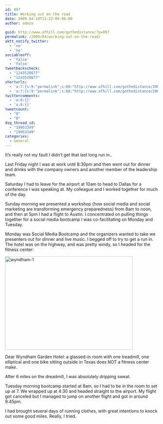 ```yaml
---
id: 897
title: Working out on the road
date: 2009-04-10T12:22:09-06:00
author: admin
  
guid: http://www.afhill.com/gothedistance/?p=897
permalink: /2009/04/working-out-on-the-road/
aktt_notify_twitter:
  - 'no'
  - 'no'
sociableoff:
  - 'false'
  - 'false'
tweetbackscheck:
  - "1243528677"
  - "1243528677"
shorturls:
  - 'a:7:{s:9:"permalink";s:68:"http://www.afhill.com/gothedistance/2009/04/working-out-on-the-road/";s:4:"isgd";s:17:"http://is.gd/zxJS";s:5:"bitly";s:19:"http://bit.ly/evHqh";s:5:"snipr";s:22:"http://snipr.com/hydhn";s:5:"snurl";s:22:"http://snurl.com/hydhn";s:7:"snipurl";s:24:"http://snipurl.com/hydhn";s:7:"tinyurl";s:25:"http://tinyurl.com/dexbd6";}'
  - 'a:7:{s:9:"permalink";s:68:"http://www.afhill.com/gothedistance/2009/04/working-out-on-the-road/";s:4:"isgd";s:17:"http://is.gd/zxJS";s:5:"bitly";s:19:"http://bit.ly/evHqh";s:5:"snipr";s:22:"http://snipr.com/hydhn";s:5:"snurl";s:22:"http://snurl.com/hydhn";s:7:"snipurl";s:24:"http://snipurl.com/hydhn";s:7:"tinyurl";s:25:"http://tinyurl.com/dexbd6";}'
twittercomments:
  - 'a:0:{}'
  - 'a:0:{}'
tweetcount:
  - "0"
  - "0"
dsq_thread_id:
  - "19953349"
  - "19953349"
categories:
  - General
---
```

It&#8217;s really not my fault I didn&#8217;t get that last long run in..

Last Friday night I was at work until 8:30pm and then went out for dinner and drinks with the company owners and another member of the leadership team. 

Saturday I had to leave for the airport at 10am to head to Dallas for a conference I was speaking at. My colleague and I worked together for much of the day. 

Sunday morning we presented a workshop (how social media and social marketing are transforming emergency preparedness) from 8am to noon, and then at 5pm I had a flight to Austin. I concentrated on pulling things together for a social media bootcamp I was co-facilitating on Monday and Tuesday. 

Monday was Social Media Bootcamp and the organizers wanted to take we presenters out for dinner and live music. I begged off to try to get a run in. The hotel was on the highway, and was pretty windy, so I headed for the fitness center:

[<img src="http://www.afhill.com/gothedistance/wp-content/uploads/2009/04/wyndham-1.jpg" alt="wyndham-1" title="wyndham-1" width="420" height="307" class="aligncenter size-full wp-image-898" />](http://www.afhill.com/gothedistance/wp-content/uploads/2009/04/wyndham-1.jpg)

Dear Wyndham Garden Hotel: a glassed-in room with one treadmill, one elliptical and one bike sitting outside in Texas does NOT a fitness center make. 

After 6 miles on the dreadmill, I was absolutely dripping sweat. 

Tuesday morning bootcamp started at 8am, so I had to be in the room to set up at 7. We wrapped up at 4:30 and headed straight to the airport. My flight got canceled but I managed to jump on another flight and got in around 9:45pm.

I had brought several days of running clothes, with great intentions to knock out some good miles. Really, I tried.